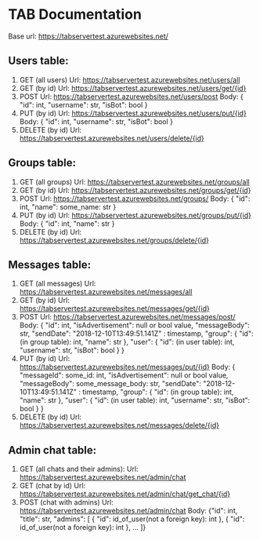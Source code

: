 # TAB Documentation
Base url: https://tabservertest.azurewebsites.net/

## Users table:
1. GET (all users)
Url:  https://tabservertest.azurewebsites.net/users/all
2. GET (by id)
Url:   https://tabservertest.azurewebsites.net/users/get/{id}
3. POST
Url:  https://tabservertest.azurewebsites.net/users/post
Body:
{
"id": int,
"username": str,
"isBot": bool
}
4. PUT (by id)
Url:  https://tabservertest.azurewebsites.net/users/put/{id}
Body:
{
"id": int,
"username": str,
"isBot": bool
}
5. DELETE (by id)
Url:  https://tabservertest.azurewebsites.net/users/delete/{id}


## Groups table:
1. GET (all groups)
Url:  https://tabservertest.azurewebsites.net/groups/all
2. GET (by id)
Url:  https://tabservertest.azurewebsites.net/groups/get/{id}
3. POST
Url:  https://tabservertest.azurewebsites.net/groups/
Body:
{
"id": int,
"name": some_name: str
}
4. PUT (by id)
Url:  https://tabservertest.azurewebsites.net/groups/put/{id}
Body:
{
"id": int,
"name": str
}
5. DELETE (by id)
Url:  https://tabservertest.azurewebsites.net/groups/delete/{id}


## Messages table:
1. GET (all messages)
Url:  https://tabservertest.azurewebsites.net/messages/all
2. GET (by id)
Url:  https://tabservertest.azurewebsites.net/messages/get/{id}
3. POST
Url:  https://tabservertest.azurewebsites.net/messages/post/
Body:
{
  "id": int,
  "isAdvertisement": null or bool value,
  "messageBody": str,
  "sendDate": "2018-12-10T13:49:51.141Z" : timestamp,
  "group": {
"id": (in group table):  int,
"name": str
},
  "user": {
"id": (in user table): int,
"username": str,
"isBot": bool
}
}
4. PUT (by id)
Url: https://tabservertest.azurewebsites.net/messages/put/{id}
Body:
{
  "messageId": some_id: int,
  "isAdvertisement": null or bool value,
  "messageBody": some_message_body: str,
  "sendDate": "2018-12-10T13:49:51.141Z" : timestamp,
  "group": {
"id": (in group table):  int,
"name": str
},
  "user": {
"id": (in user table): int,
"username": str,
"isBot": bool
}
}
5. DELETE (by id)
Url: https://tabservertest.azurewebsites.net/messages/delete/{id}
 

## Admin chat table:
1. GET (all chats and their admins):
Url: https://tabservertest.azurewebsites.net/admin/chat
2. GET (chat by id)
Url: https://tabservertest.azurewebsites.net/admin/chat/get_chat/{id}
3. POST (chat with admins)
Url: https://tabservertest.azurewebsites.net/admin/chat
Body:
{"id": int,
 "title": str,
 "admins": [
   {
 	"id": id_of_user(not a foreign key): int
   },
   {
 	"id": id_of_user(not a foreign key): int
   },
…
 ]}
